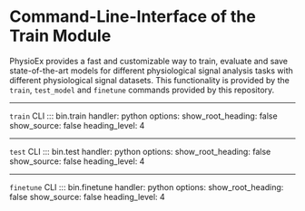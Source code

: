 # Command-Line-Interface of the Train Module

PhysioEx provides a fast and customizable way to train, evaluate and save state-of-the-art models for different physiological signal analysis tasks with different physiological signal datasets. This functionality is provided by the `train`, `test_model` and `finetune` commands provided by this repository.

---

`train` CLI
::: bin.train
    handler: python
    options:
      show_root_heading: false
      show_source: false
      heading_level: 4


---

`test` CLI
::: bin.test
    handler: python
    options:
      show_root_heading: false
      show_source: false
      heading_level: 4

---

`finetune` CLI
::: bin.finetune
    handler: python
    options:
      show_root_heading: false
      show_source: false
      heading_level: 4